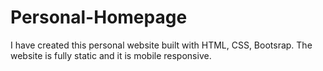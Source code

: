 # Personal-Homepage

I have created this personal website built with HTML, CSS, Bootsrap.
The website is fully static and it is mobile responsive.
